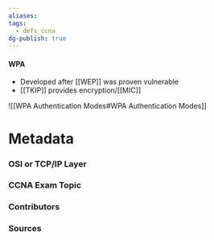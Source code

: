 ```yaml
---
aliases: 
tags:
  - defs_ccna
dg-publish: true
---
```

#### WPA
- Developed after [[WEP]] was proven vulnerable
- [[TKIP]] provides encryption/[[MIC]]


![[WPA Authentication Modes#WPA Authentication Modes]]




# Metadata
### OSI or TCP/IP Layer

### CCNA Exam Topic

### Contributors

### Sources
